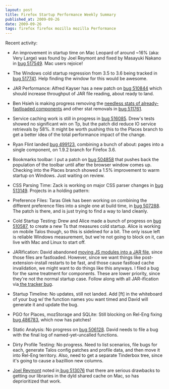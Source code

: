 ```yaml
---
layout: post
title: Firefox Startup Performance Weekly Summary
published_at: 2009-09-26
date: 2009-09-26
tags: firefox firefox mozilla mozilla Performance
---
```


Recent activity:

*   An improvement in startup time on Mac Leopard of around ~16% (aka: Very Large) was found by Joel Reymont and fixed by Masayuki Nakano in [bug 517549](https://bugzilla.mozilla.org/show_bug.cgi?id=517549). Mac users rejoice!
*   The Windows cold startup regression from 3.5 to 3.6 being tracked in [bug  517741](https://bugzilla.mozilla.org/show_bug.cgi?id=517741). Help finding the window for this would be awesome.
*   JAR Performance: Alfred Kayser has a new patch on [bug  510844](https://bugzilla.mozilla.org/show_bug.cgi?id=510844) which should increase throughput of JAR file reading, about ready to land.
*   Ben Hsieh is making progress removing the [needless  stats of already-fastloaded components](https://bugzilla.mozilla.org/show_bug.cgi?id=512827) and other stat removals in [bug  511761](https://bugzilla.mozilla.org/show_bug.cgi?id=511761).
*   Service caching work is still in progress in [bug  516085](https://bugzilla.mozilla.org/show_bug.cgi?id=516085). Drew's tests showed no significant win on Tp, but the patch did reduce IO service retrievals by 58%. It might be worth pushing this to the Places branch to get a better idea of the total performance impact of the change.
*   Ryan Flint landed [bug 499123](https://bugzilla.mozilla.org/show_bug.cgi?id=499123), combining a bunch of about: pages into a single component, on 1.9.2 branch for Firefox 3.6.
*   Bookmarks toolbar: I put a patch on [bug 504858](https://bugzilla.mozilla.org/show_bug.cgi?id=504858) that pushes back the population of the toolbar until after the browser window comes up. Checking into the Places branch showed a 1.5% improvement to warm startup on Windows. Just waiting on review.
*   CSS Parsing Time: Zack is working on major CSS parser changes in [bug   513149](https://bugzilla.mozilla.org/show_bug.cgi?id=513149).
Projects in a holding pattern:

*   Preference Files: Taras Glek has been working on combining the   different preference files into a single one at build time, in [bug   507288](https://bugzilla.mozilla.org/show_bug.cgi?id=507288). The patch is there, and is just trying to find a way to land   cleanly.
*   Cold Startup Testing: Drew and Alice made a bunch of progress on [bug   510587](https://bugzilla.mozilla.org/show_bug.cgi?id=510587),  to create a new Ts that measures cold startup. Alice is   working on mobile Talos though, so this is sidelined for a bit. The only   issue left is reliable Windows measurement, but we're not going to   block on it, can live with Mac and Linux to start off.
*   JARification: David abandoned [moving JS    modules into a JAR file](https://bugzilla.mozilla.org/show_bug.cgi?id=509755), since those files are fastloaded.   However, since we want things like post-extension-install restarts to be   fast, and those cause fastload cache invalidation, we might want to do   things like this anyways. I filed a bug for the same treatment for   components. These are lower priority, since they're not the normal   startup case. Follow along with all JAR-ification via[ the   tracker  bug](https://bugzilla.mozilla.org/show_bug.cgi?id=513027).
*   Startup Timeline: No updates, still not landed. Add [ft] in the  whiteboard of your bug w/ the function names you want timed and David  will generate it and update the bug.
*   PGO for Places, mozStorage and SQLite: Still blocking on Rel-Eng  fixing [bug  486783](https://bugzilla.mozilla.org/show_bug.cgi?id=486783), which now has patches!
*   Static Analysis: No progress on [bug  506128](https://bugzilla.mozilla.org/show_bug.cgi?id=506128).  David needs to file a bug with the final log of  named-yet-uncalled  functions.
*   Dirty Profile Testing: No progress. Need to list scenarios, file  bugs  for each, generate Talos config patches and profile data, and then  move  it into Rel-Eng territory. Also, need to get a separate Tinderbox  tree,  since it's going to cause a bazillion new columns.
*   [Joel  Reymont](http://wagerlabs.com/) noted in[ bug  513076](https://bugzilla.mozilla.org/show_bug.cgi?id=513076) that there are serious drawbacks to getting our libraries in  the dyld  shared cache on Mac, so has deprioritized that work.